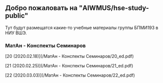 ## Добро пожаловать на "AIWMUS/hse-study-public"

Тут будут размещатся какие-то учебные материалы группы БПМИ193 в НИУ ВШЭ.

### МатАн - Конспекты Семинаров

[20 (2020.02.18)](/МатАн - Конспекты Семинаров/20_ed.pdf)

[21 (2020.02.25)](/МатАн - Конспекты Семинаров/21_ed.pdf)

[22 (2020.03.03)](/МатАн - Конспекты Семинаров/22_ed.pdf)
